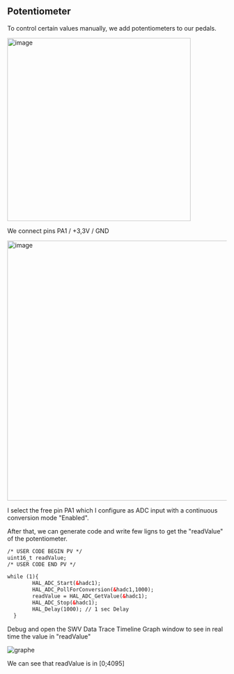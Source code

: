 ## Potentiometer

To control certain values manually, we add potentiometers to our pedals.

<img width="421" alt="image" src="https://github.com/lucacros/2324_Projet2A_PedaleGuitare/assets/136320490/3ec18678-1fd0-4ac5-968e-900003f7dcac">

We connect pins PA1 / +3,3V  / GND

<img width="598" alt="image" src="https://github.com/lucacros/2324_Projet2A_PedaleGuitare/assets/136320490/b9f3b522-bf09-40d0-a4cd-f8279f9bf2fd">

I select the free pin PA1 which I configure as ADC input with a continuous conversion mode "Enabled".

After that, we can generate code and write few ligns to get the "readValue" of the potentiometer. 

```html
/* USER CODE BEGIN PV */
uint16_t readValue;
/* USER CODE END PV */

while (1){
		HAL_ADC_Start(&hadc1);
		HAL_ADC_PollForConversion(&hadc1,1000);
		readValue = HAL_ADC_GetValue(&hadc1);
		HAL_ADC_Stop(&hadc1);
		HAL_Delay(1000); // 1 sec Delay
  }
```

Debug and open the SWV Data Trace Timeline Graph window to see in real time the value in "readValue"

![graphe](https://github.com/lucacros/2324_Projet2A_PedaleGuitare/assets/136320490/ba611ae1-937d-473d-a57a-efa79942d2eb)

We can see that readValue is in [0;4095]
